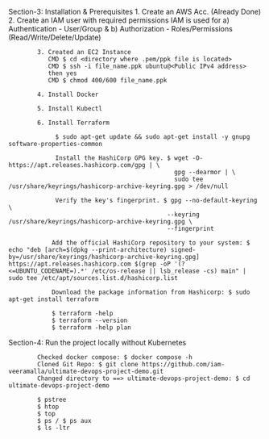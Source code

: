 Section-3:  Installation & Prerequisites
            1. Create an AWS Acc. (Already Done)
            2. Create an IAM user with required permissions
                IAM is used for a) Authentication - User/Group
                              & b) Authorization - Roles/Permissions (Read/Write/Delete/Update)

            3. Created an EC2 Instance 
               CMD $ cd <directory where .pem/ppk file is located>
               CMD $ ssh -i file_name.ppk ubuntu@<Public IPv4 address>
               then yes
               CMD $ chmod 400/600 file_name.ppk

            4. Install Docker
               
            5. Install Kubectl

            6. Install Terraform

                 $ sudo apt-get update && sudo apt-get install -y gnupg software-properties-common

                 Install the HashiCorp GPG key. $ wget -O- https://apt.releases.hashicorp.com/gpg | \
                                                  gpg --dearmor | \
                                                  sudo tee /usr/share/keyrings/hashicorp-archive-keyring.gpg > /dev/null

                 Verify the key's fingerprint. $ gpg --no-default-keyring \
                                                --keyring /usr/share/keyrings/hashicorp-archive-keyring.gpg \
                                                --fingerprint

                Add the official HashiCorp repository to your system: $ echo "deb [arch=$(dpkg --print-architecture) signed-by=/usr/share/keyrings/hashicorp-archive-keyring.gpg] https://apt.releases.hashicorp.com $(grep -oP '(?<=UBUNTU_CODENAME=).*' /etc/os-release || lsb_release -cs) main" | sudo tee /etc/apt/sources.list.d/hashicorp.list

                Download the package information from Hashicorp: $ sudo apt-get install terraform

                $ terraform -help
                $ terraform --version
                $ terraform -help plan                                   

Section-4:  Run the project locally without Kubernetes 

            Checked docker compose: $ docker compose -h
            Cloned Git Repo: $ git clone https://github.com/iam-veeramalla/ultimate-devops-project-demo.git
            Changed directory to ==> ultimate-devops-project-demo: $ cd ultimate-devops-project-demo

            $ pstree
            $ htop 
            $ top
            $ ps / $ ps aux
            $ ls -ltr






                                                                   
